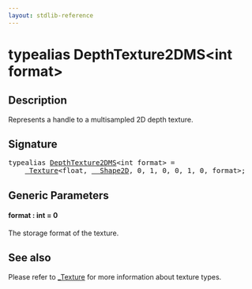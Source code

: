 ```yaml
---
layout: stdlib-reference
---
```


# typealias DepthTexture2DMS\<int format\>

## Description

Represents a handle to a multisampled 2D depth texture.

## Signature

<pre>
<span class='code_keyword'>typealias</span> <a href="depthtexture2dms-05def.html" class="code_type">DepthTexture2DMS</a>&lt;<span class="code_keyword">int</span> format&gt; = 
    <a href="0texture-01/index.html" class="code_type">_Texture</a>&lt;<span class="code_keyword">float</span>, <a href="0_shape2d-028/index.html" class="code_type">__Shape2D</a>, 0, 1, 0, 0, 1, 0, format&gt;;
</pre>

## Generic Parameters

####  <a id="decl-format"></a>format  : int = 0
The storage format of the texture.


## See also

Please refer to <span class='code'><a href="0texture-01/index.html" class="code_type">_Texture</a></span> for more information about texture types.


